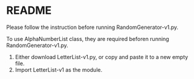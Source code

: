 # README
Please follow the instruction before running RandomGenerator-v1.py.

To use AlphaNumberList class, they are required beforen running RandomGenerator-v1.py.

1. Either download LetterList-v1.py, or copy and paste it to a new empty file.
2. Import LetterList-v1 as the module.
